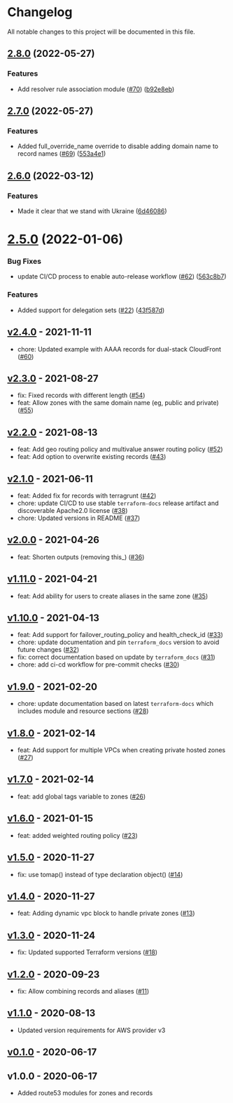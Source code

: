 # Changelog

All notable changes to this project will be documented in this file.

## [2.8.0](https://github.com/terraform-aws-modules/terraform-aws-route53/compare/v2.7.0...v2.8.0) (2022-05-27)


### Features

* Add resolver rule association module ([#70](https://github.com/terraform-aws-modules/terraform-aws-route53/issues/70)) ([b92e8eb](https://github.com/terraform-aws-modules/terraform-aws-route53/commit/b92e8ebfbeb06c17e1cd3d9bf8f7b4b79a319a25))

## [2.7.0](https://github.com/terraform-aws-modules/terraform-aws-route53/compare/v2.6.0...v2.7.0) (2022-05-27)


### Features

* Added full_override_name override to disable adding domain name to record names ([#69](https://github.com/terraform-aws-modules/terraform-aws-route53/issues/69)) ([553a4e1](https://github.com/terraform-aws-modules/terraform-aws-route53/commit/553a4e180dedf41f652be91a2a8feb7a257b3354))

## [2.6.0](https://github.com/terraform-aws-modules/terraform-aws-route53/compare/v2.5.0...v2.6.0) (2022-03-12)


### Features

* Made it clear that we stand with Ukraine ([6d46086](https://github.com/terraform-aws-modules/terraform-aws-route53/commit/6d4608698f99cf418d9f9d3c535310d6bd703b6e))

# [2.5.0](https://github.com/terraform-aws-modules/terraform-aws-route53/compare/v2.4.0...v2.5.0) (2022-01-06)


### Bug Fixes

* update CI/CD process to enable auto-release workflow ([#62](https://github.com/terraform-aws-modules/terraform-aws-route53/issues/62)) ([563c8b7](https://github.com/terraform-aws-modules/terraform-aws-route53/commit/563c8b79aed34aa71bf34d679ba1be42b69c447a))


### Features

* Added support for delegation sets ([#22](https://github.com/terraform-aws-modules/terraform-aws-route53/issues/22)) ([43f587d](https://github.com/terraform-aws-modules/terraform-aws-route53/commit/43f587d8a304adb5dfc4c22df5191cc2fbae49d0))

<a name="v2.4.0"></a>
## [v2.4.0] - 2021-11-11

- chore: Updated example with AAAA records for dual-stack CloudFront ([#60](https://github.com/terraform-aws-modules/terraform-aws-route53/issues/60))


<a name="v2.3.0"></a>
## [v2.3.0] - 2021-08-27

- fix: Fixed records with different length ([#54](https://github.com/terraform-aws-modules/terraform-aws-route53/issues/54))
- feat: Allow zones with the same domain name (eg, public and private) ([#55](https://github.com/terraform-aws-modules/terraform-aws-route53/issues/55))


<a name="v2.2.0"></a>
## [v2.2.0] - 2021-08-13

- feat: Add geo routing policy and multivalue answer routing policy ([#52](https://github.com/terraform-aws-modules/terraform-aws-route53/issues/52))
- feat: Add option to overwrite existing records ([#43](https://github.com/terraform-aws-modules/terraform-aws-route53/issues/43))


<a name="v2.1.0"></a>
## [v2.1.0] - 2021-06-11

- feat: Added fix for records with terragrunt ([#42](https://github.com/terraform-aws-modules/terraform-aws-route53/issues/42))
- chore: update CI/CD to use stable `terraform-docs` release artifact and discoverable Apache2.0 license ([#38](https://github.com/terraform-aws-modules/terraform-aws-route53/issues/38))
- chore: Updated versions in README ([#37](https://github.com/terraform-aws-modules/terraform-aws-route53/issues/37))


<a name="v2.0.0"></a>
## [v2.0.0] - 2021-04-26

- feat: Shorten outputs (removing this_) ([#36](https://github.com/terraform-aws-modules/terraform-aws-route53/issues/36))


<a name="v1.11.0"></a>
## [v1.11.0] - 2021-04-21

- feat: Add ability for users to create aliases in the same zone ([#35](https://github.com/terraform-aws-modules/terraform-aws-route53/issues/35))


<a name="v1.10.0"></a>
## [v1.10.0] - 2021-04-13

- feat: Add support for failover_routing_policy and health_check_id ([#33](https://github.com/terraform-aws-modules/terraform-aws-route53/issues/33))
- chore: update documentation and pin `terraform_docs` version to avoid future changes ([#32](https://github.com/terraform-aws-modules/terraform-aws-route53/issues/32))
- fix: correct documentation based on update by `terraform_docs` ([#31](https://github.com/terraform-aws-modules/terraform-aws-route53/issues/31))
- chore: add ci-cd workflow for pre-commit checks ([#30](https://github.com/terraform-aws-modules/terraform-aws-route53/issues/30))


<a name="v1.9.0"></a>
## [v1.9.0] - 2021-02-20

- chore: update documentation based on latest `terraform-docs` which includes module and resource sections ([#28](https://github.com/terraform-aws-modules/terraform-aws-route53/issues/28))


<a name="v1.8.0"></a>
## [v1.8.0] - 2021-02-14

- feat: Add support for multiple VPCs when creating private hosted zones ([#27](https://github.com/terraform-aws-modules/terraform-aws-route53/issues/27))


<a name="v1.7.0"></a>
## [v1.7.0] - 2021-02-14

- feat: add global tags variable to zones ([#26](https://github.com/terraform-aws-modules/terraform-aws-route53/issues/26))


<a name="v1.6.0"></a>
## [v1.6.0] - 2021-01-15

- feat: added weighted routing policy ([#23](https://github.com/terraform-aws-modules/terraform-aws-route53/issues/23))


<a name="v1.5.0"></a>
## [v1.5.0] - 2020-11-27

- fix: use tomap() instead of type declaration object() ([#14](https://github.com/terraform-aws-modules/terraform-aws-route53/issues/14))


<a name="v1.4.0"></a>
## [v1.4.0] - 2020-11-27

- feat: Adding dynamic vpc block to handle private zones ([#13](https://github.com/terraform-aws-modules/terraform-aws-route53/issues/13))


<a name="v1.3.0"></a>
## [v1.3.0] - 2020-11-24

- fix: Updated supported Terraform versions ([#18](https://github.com/terraform-aws-modules/terraform-aws-route53/issues/18))


<a name="v1.2.0"></a>
## [v1.2.0] - 2020-09-23

- fix: Allow combining records and aliases ([#11](https://github.com/terraform-aws-modules/terraform-aws-route53/issues/11))


<a name="v1.1.0"></a>
## [v1.1.0] - 2020-08-13

- Updated version requirements for AWS provider v3


<a name="v0.1.0"></a>
## [v0.1.0] - 2020-06-17



<a name="v1.0.0"></a>
## v1.0.0 - 2020-06-17

- Added route53 modules for zones and records


[Unreleased]: https://github.com/terraform-aws-modules/terraform-aws-route53/compare/v2.4.0...HEAD
[v2.4.0]: https://github.com/terraform-aws-modules/terraform-aws-route53/compare/v2.3.0...v2.4.0
[v2.3.0]: https://github.com/terraform-aws-modules/terraform-aws-route53/compare/v2.2.0...v2.3.0
[v2.2.0]: https://github.com/terraform-aws-modules/terraform-aws-route53/compare/v2.1.0...v2.2.0
[v2.1.0]: https://github.com/terraform-aws-modules/terraform-aws-route53/compare/v2.0.0...v2.1.0
[v2.0.0]: https://github.com/terraform-aws-modules/terraform-aws-route53/compare/v1.11.0...v2.0.0
[v1.11.0]: https://github.com/terraform-aws-modules/terraform-aws-route53/compare/v1.10.0...v1.11.0
[v1.10.0]: https://github.com/terraform-aws-modules/terraform-aws-route53/compare/v1.9.0...v1.10.0
[v1.9.0]: https://github.com/terraform-aws-modules/terraform-aws-route53/compare/v1.8.0...v1.9.0
[v1.8.0]: https://github.com/terraform-aws-modules/terraform-aws-route53/compare/v1.7.0...v1.8.0
[v1.7.0]: https://github.com/terraform-aws-modules/terraform-aws-route53/compare/v1.6.0...v1.7.0
[v1.6.0]: https://github.com/terraform-aws-modules/terraform-aws-route53/compare/v1.5.0...v1.6.0
[v1.5.0]: https://github.com/terraform-aws-modules/terraform-aws-route53/compare/v1.4.0...v1.5.0
[v1.4.0]: https://github.com/terraform-aws-modules/terraform-aws-route53/compare/v1.3.0...v1.4.0
[v1.3.0]: https://github.com/terraform-aws-modules/terraform-aws-route53/compare/v1.2.0...v1.3.0
[v1.2.0]: https://github.com/terraform-aws-modules/terraform-aws-route53/compare/v1.1.0...v1.2.0
[v1.1.0]: https://github.com/terraform-aws-modules/terraform-aws-route53/compare/v0.1.0...v1.1.0
[v0.1.0]: https://github.com/terraform-aws-modules/terraform-aws-route53/compare/v1.0.0...v0.1.0
